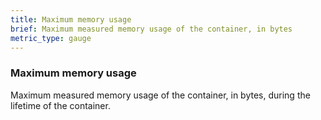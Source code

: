 ```yaml
---
title: Maximum memory usage
brief: Maximum measured memory usage of the container, in bytes
metric_type: gauge
---
```

### Maximum memory usage

Maximum measured memory usage of the container, in bytes, during the lifetime of the container.
